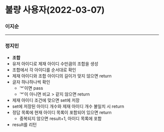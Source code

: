 # 불량 사용자(2022-03-07)
### 이지순

---
### 정지민
* **조합**
* 유저 아이디로 제재 아이디 수만큼의 조합을 생성
* 조합에서 각 아이디를 순서대로 확인
* 제재 아이디와 조합 아이디의 길이가 맞지 않으면 return
* 글자 하나하나씩 확인
  * '*'이면 pass
  * '*'이 아니면 비교 > 같지 않으면 return
* 제재 아이디 조건에 맞으면 set에 저장
* set에 저장된 아이디 개수와 제재 아이디 개수 불일치 시 return
* 정답 목록에 현재 아이디 목록이 포함되어 있으면 return
  * 중복되지 않으면 result+1, 아이디 목록에 포함
* result를 리턴